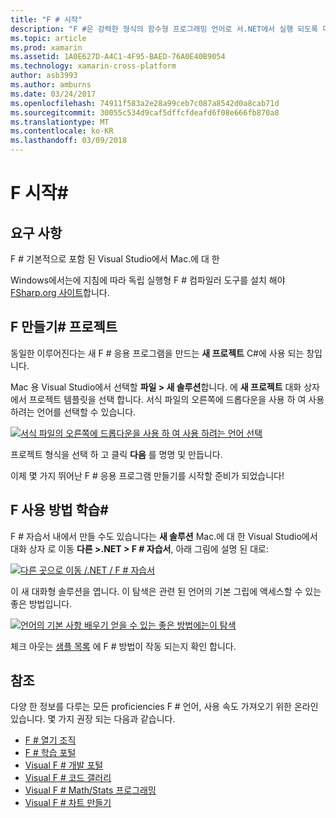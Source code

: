 ```yaml
---
title: "F # 시작"
description: "F #은 강력한 형식의 함수형 프로그래밍 언어로 서.NET에서 실행 되도록 디자인"
ms.topic: article
ms.prod: xamarin
ms.assetid: 1A0E627D-A4C1-4F95-BAED-76A0E40B9054
ms.technology: xamarin-cross-platform
author: asb3993
ms.author: amburns
ms.date: 03/24/2017
ms.openlocfilehash: 74911f583a2e28a99ceb7c087a8542d0a8cab71d
ms.sourcegitcommit: 30055c534d9caf5dffcfdeafd6f08e666fb870a8
ms.translationtype: MT
ms.contentlocale: ko-KR
ms.lasthandoff: 03/09/2018
---
```

# <a name="getting-started-with-f35"></a>F 시작&#35;

## <a name="requirements"></a>요구 사항

F # 기본적으로 포함 된 Visual Studio에서 Mac.에 대 한

Windows에서는에 지침에 따라 독립 실행형 F # 컴파일러 도구를 설치 해야 [FSharp.org 사이트](http://fsharp.org/use/windows/)합니다.

## <a name="creating-an-f35-project"></a>F 만들기&#35; 프로젝트

동일한 이루어진다는 새 F # 응용 프로그램을 만드는 **새 프로젝트** C#에 사용 되는 창입니다.

Mac 용 Visual Studio에서 선택할 **파일 > 새 솔루션**합니다. 에 **새 프로젝트** 대화 상자에서 프로젝트 템플릿을 선택 합니다. 서식 파일의 오른쪽에 드롭다운을 사용 하 여 사용 하려는 언어를 선택할 수 있습니다.

 [![](overview-images/choosefsharp.png "서식 파일의 오른쪽에 드롭다운을 사용 하 여 사용 하려는 언어 선택")](overview-images/choosefsharp.png#lightbox)

프로젝트 형식을 선택 하 고 클릭 **다음** 를 명명 및 만듭니다.


이제 몇 가지 뛰어난 F # 응용 프로그램 만들기를 시작할 준비가 되었습니다!

## <a name="learning-to-use-f35"></a>F 사용 방법 학습&#35;

F # 자습서 내에서 만들 수도 있습니다는 **새 솔루션** Mac.에 대 한 Visual Studio에서 대화 상자 로 이동 **다른 >.NET > F # 자습서**, 아래 그림에 설명 된 대로:

 [![](overview-images/fsharptutorial.png "다른 곳으로 이동 /.NET / F # 자습서")](overview-images/fsharptutorial.png#lightbox)

이 새 대화형 솔루션을 엽니다. 이 탐색은 관련 된 언어의 기본 그립에 액세스할 수 있는 좋은 방법입니다.

 [![](overview-images/newtutorial-sml.png "언어의 기본 사항 배우기 얻을 수 있는 좋은 방법에는이 탐색")](overview-images/newtutorial.png#lightbox)

체크 아웃는 [샘플 목록](~/cross-platform/platform/fsharp/samples.md) 에 F # 방법이 작동 되는지 확인 합니다.

## <a name="references"></a>참조

다양 한 정보를 다루는 모든 proficiencies F # 언어, 사용 속도 가져오기 위한 온라인 있습니다. 몇 가지 권장 되는 다음과 같습니다.

-  [F # 열기 조직](http://fsharp.org)
-  [F # 학습 포털](http://tryfsharp.org)
-  [Visual F # 개발 포털](http://go.microsoft.com/fwlink/?LinkID=234174)
-  [Visual F # 코드 갤러리](http://go.microsoft.com/fwlink/?LinkID=124614)
-  [Visual F # Math/Stats 프로그래밍](http://go.microsoft.com/fwlink/?LinkId=235173)
-  [Visual F # 차트 만들기](http://go.microsoft.com/fwlink/?LinkId=235176)

